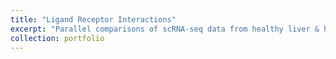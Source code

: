 ```yaml
---
title: "Ligand Receptor Interactions"
excerpt: "Parallel comparisons of scRNA-seq data from healthy liver & human liver tissues<br/><img src='/images/nichenet.png'>"
collection: portfolio
---
```

